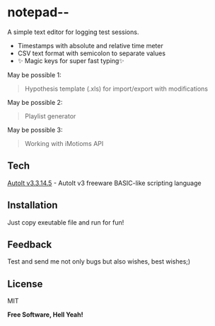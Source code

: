 # notepad--

A simple text editor for logging test sessions.

- Timestamps with absolute and relative time meter
- CSV text format with semicolon to separate values
- ✨ Magic keys for super fast typing✨

May be possible 1:
> Hypothesis template (.xls) for import/export with modifications

May be possible 2:
> Playlist generator

May be possible 3:
> Working with iMotioms API

## Tech

[AutoIt v3.3.14.5] - AutoIt v3 freeware BASIC-like scripting language 

## Installation

Just copy exeutable file and run for fun!

## Feedback

Test and send me not only bugs but also wishes, best wishes;)

## License

MIT

**Free Software, Hell Yeah!**

   [AutoIt v3.3.14.5]: <https://www.autoitscript.com>
